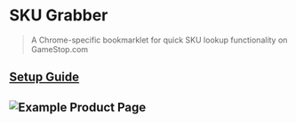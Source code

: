 # SKU Grabber 
> A Chrome-specific bookmarklet for quick SKU lookup functionality on GameStop.com 
## [Setup Guide](https://titanblue.github.io/SKU-Grabber/) 
## ![Example Product Page](https://i.imgur.com/elCwYRY.png)
